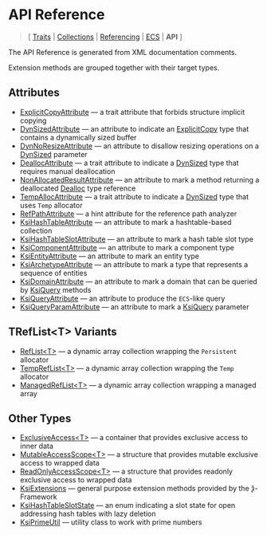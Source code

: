 # API Reference

> \[ [Traits](../traits.md)
> \| [Collections](../collections.md)
> \| [Referencing](../borrow-checker-at-home.md)
> \| [ECS](../ecs.md)
> \| **API**
> \]

The API Reference is generated from XML documentation comments.

Extension methods are grouped together with their target types.


## Attributes

- [ExplicitCopyAttribute](T.ExplicitCopyAttribute.g.md) — a trait attribute that forbids structure implicit copying
- [DynSizedAttribute](T.DynSizedAttribute.g.md) — an attribute to indicate an [ExplicitCopy](T.ExplicitCopyAttribute.g.md) type that contains a dynamically sized buffer
- [DynNoResizeAttribute](T.DynNoResizeAttribute.g.md) — an attribute to disallow resizing operations on a [DynSized](T.DynSizedAttribute.g.md) parameter
- [DeallocAttribute](T.DeallocAttribute.g.md) — a trait attribute to indicate a [DynSized](T.DynSizedAttribute.g.md) type that requires manual deallocation
- [NonAllocatedResultAttribute](T.NonAllocatedResultAttribute.g.md) — an attribute to mark a method returning a deallocated [Dealloc](T.DeallocAttribute.g.md) type reference
- [TempAllocAttribute](T.TempAllocAttribute.g.md) — a trait attribute to indicate a [DynSized](T.DynSizedAttribute.g.md) type that uses `Temp` allocator
- [RefPathAttribute](T.RefPathAttribute.g.md) — a hint attribute for the reference path analyzer
- [KsiHashTableAttribute](T.KsiHashTableAttribute.g.md) — an attribute to mark a hashtable-based collection
- [KsiHashTableSlotAttribute](T.KsiHashTableSlotAttribute.g.md) — an attribute to mark a hash table slot type
- [KsiComponentAttribute](T.KsiComponentAttribute.g.md) — an attribute to mark a component type
- [KsiEntityAttribute](T.KsiEntityAttribute.g.md) — an attribute to mark an entity type
- [KsiArchetypeAttribute](T.KsiArchetypeAttribute.g.md) — an attribute to mark a type that represents a sequence of entities
- [KsiDomainAttribute](T.KsiDomainAttribute.g.md) — an attribute to mark a domain that can be queried by [KsiQuery](T.KsiQueryAttribute.g.md) methods
- [KsiQueryAttribute](T.KsiQueryAttribute.g.md) — an attribute to produce the `ECS`-like query
- [KsiQueryParamAttribute](T.KsiQueryParamAttribute.g.md) — an attribute to mark a [KsiQuery](T.KsiQueryAttribute.g.md) parameter


## TRefList\<T\> Variants

- [RefList\<T\>](T.RefList-1.g.md) — a dynamic array collection wrapping the `Persistent` allocator
- [TempRefList\<T\>](T.TempRefList-1.g.md) — a dynamic array collection wrapping the `Temp` allocator
- [ManagedRefList\<T\>](T.ManagedRefList-1.g.md) — a dynamic array collection wrapping a managed array


## Other Types

- [ExclusiveAccess\<T\>](T.ExclusiveAccess-1.g.md) — a container that provides exclusive access to inner data
- [MutableAccessScope\<T\>](T.MutableAccessScope-1.g.md) — a structure that provides mutable exclusive access to wrapped data
- [ReadOnlyAccessScope\<T\>](T.ReadOnlyAccessScope-1.g.md) — a structure that provides readonly exclusive access to wrapped data
- [KsiExtensions](T.KsiExtensions.g.md) — general purpose extension methods provided by the ѯ-Framework
- [KsiHashTableSlotState](T.KsiHashTableSlotState.g.md) — an enum indicating a slot state for open addressing hash tables with lazy deletion
- [KsiPrimeUtil](T.KsiPrimeUtil.g.md) — utility class to work with prime numbers
